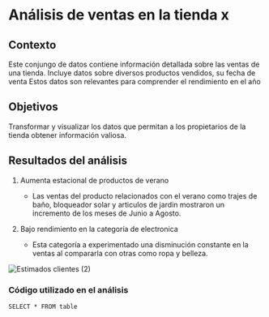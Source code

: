 # Análisis de ventas en la tienda x 

## Contexto 
Este conjungo de datos contiene información detallada sobre las ventas de una tienda. Incluye datos sobre diversos productos vendidos, su fecha de venta
Estos datos son relevantes para comprender el rendimiento en el año

## Objetivos
Transformar y visualizar los datos que permitan a los propietarios de la tienda obtener información valiosa.

## Resultados del análisis 
1. Aumenta estacional de productos de verano
   - Las ventas del producto relacionados con el verano como trajes de baño, bloqueador solar y articulos de jardin mostraron un incremento de los meses de Junio a Agosto.

2. Bajo rendimiento en la categoría de electronica
   - Esta categoría a experimentado una disminución constante en la ventas al compararla con otras como ropa y belleza.

![Estimados clientes (2)](https://github.com/Valeria-Gutierrez67/Microsoft-Excel/assets/174573316/21eede9a-7942-4b99-8233-cc699f7bb6fc)

### Código utilizado en el análisis 
``` SELECT * FROM table ```
